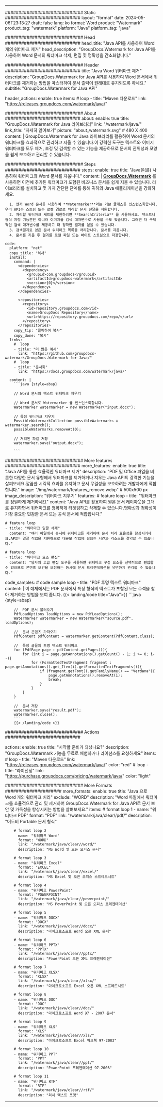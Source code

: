 
---
############################# Static ############################
layout: "format"
date:  2024-05-06T23:13:27
draft: false
lang: ko
format: Word
product: "Watermark"
product_tag: "watermark"
platform: "Java"
platform_tag: "java"

############################# Head ############################
head_title: "Java API를 사용하여 Word 개의 워터마크 제거"
head_description: "GroupDocs.Watermark for Java API를 사용하여 Word 문서의 워터마크 삭제, 편집 및 명확성을 간소화합니다."

############################# Header ############################
title: "Java Word 워터마크 제거" 
description: "GroupDocs.Watermark for Java API를 사용하여 Word 문서에서 워터마크를 제거하는 방법을 마스터하여 문서 출력이 원래대로 유지되도록 하세요."
subtitle: "GroupDocs.Watermark for Java API" 

header_actions:
  enable: true
  items:
    #  loop
    - title: "Maven 다운로드"
      link: "https://releases.groupdocs.com/watermark/java/"
      
############################# About ############################
about:
    enable: true
    title: "GroupDocs.Watermark for Java 라이브러리"
    link: "/watermark/java/"
    link_title: "자세히 알아보기"
    picture: "about_watermark.svg" # 480 X 400
    content: |
       GroupDocs.Watermark for Java 라이브러리를 활용하여 Word 문서의 워터마크를 효과적으로 관리하고 지울 수 있습니다.이 강력한 도구는 텍스트와 이미지 워터마크를 모두 제거, 조정 및 검색할 수 있는 기능을 제공하므로 문서의 진위성과 모양을 쉽게 보호하고 관리할 수 있습니다.

############################# Steps ############################
steps:
    enable: true
    title: "Java을(를) 사용하여 워터마크의 Word 문서를 지웁니다."
    content: |
      **[GroupDocs.Watermark](https://products.groupdocs.com/watermark/java/)** 를 사용하면 이전에 추가된 워터마크가 포함된 비즈니스 문서를 쉽게 지울 수 있습니다. 라이브러리를 설치하고 몇 가지 간단한 단계를 통해 귀하의 Java 애플리케이션을 강화하세요.
      
      1. 먼저 Word 문서를 사용하여 **Watermarker**라는 기본 클래스를 인스턴스화합니다. 우리 API는 스트림 또는 로컬 경로로 처리할 문서 전달을 지원합니다.
      2. 처리할 워터마크 세트를 제한하려면 **SearchCriteria** 를 사용하세요. 텍스트나 형식 지정 기능뿐만 아니라 이미지를 검색 매개변수로 사용할 수도 있습니다. 그러면 더 구체적인 검색 매개변수를 제공하고 더 정확한 결과를 얻을 수 있습니다.
      3. 검색결과로 얻은 문서 워터마크 목록을 처리합니다. 문서를 지웁니다.
      4. 문서를 지운 후 결과를 로컬 파일 또는 바이트 스트림으로 저장합니다.
   
    code:
      platform: "net"
      copy_title: "복사"
      install:
        command: |
          <dependencies>
            <dependency>
              <groupId>com.groupdocs</groupId>
              <artifactId>groupdocs-watermark</artifactId>
              <version>{0}</version>
            </dependency>
          </dependencies>

          <repositories>
            <repository>
              <id>repository.groupdocs.com</id>
              <name>GroupDocs Repository</name>
              <url>https://repository.groupdocs.com/repo/</url>
            </repository>
          </repositories>
        copy_tip: "클릭하여 복사"
        copy_done: "복사"
      links:
        #  loop
        - title: "더 많은 예시"
          link: "https://github.com/groupdocs-watermark/GroupDocs.Watermark-for-Java/"
        #  loop
        - title: "문서화"
          link: "https://docs.groupdocs.com/watermark/java/"
          
      content: |
        ```java {style=abap}

        // Word 문서의 텍스트 워터마크 지우기

        // Word 문서로 Watermarker 를 인스턴스화합니다.
        Watermarker watermarker = new Watermarker("input.docx");
        
        // 특정 워터마크 지우기
        PossibleWatermarkCollection possibleWatermarks = watermarker.search();
        possibleWatermarks.removeAt(0);

        // 처리된 파일 저장
        watermarker.save("output.docx");
        
        ```    
        
############################# More features ############################
more_features:
  enable: true
  title: "Java API를 통한 효율적인 워터마크 제거"
  description: "PDF 및 Office 파일을 비롯한 다양한 문서 유형에서 워터마크를 제거하거나 지우는 Java API의 강력한 기능을 살펴보세요.깔끔한 시각적 효과를 유지하고 문서 무결성을 보호하려는 개발자에게 적합합니다."
  image: "/img/watermark/features_remove.webp" # 500x500 px
  image_description: "워터마크 지우기"
  features:
    # feature loop
    - title: "워터마크를 정밀하게 제거하세요"
      content: "Java API를 활용하여 원본 문서 레이아웃을 그대로 유지하면서 워터마크를 정확하게 타겟팅하고 삭제할 수 있습니다.명확성과 정확성이 가장 중요한 민감한 문서 또는 공식 문서에 적합합니다."

    # feature loop
    - title: "워터마크 일괄 삭제"
      content: "여러 파일에서 동시에 워터마크를 제거하여 문서 처리 효율성을 향상시키세요.API는 일괄 작업을 지원하므로 대규모 작업에 필요한 시간과 리소스를 절약할 수 있습니다."

    # feature loop
    - title: "워터마크 요소 편집"
      content: "당사의 고급 편집 도구를 사용하면 워터마크 구성 요소를 선택적으로 편집할 수 있으므로 콘텐츠 보안을 보장하는 동시에 문서 프레젠테이션을 유연하게 관리할 수 있습니다."
      
  code_samples:
    # code sample loop
    - title: "PDF 투명 텍스트 워터마크"
      content: |
        이 예제에서는 PDF 문서에서 특정 형식의 텍스트가 포함된 모든 주석을 찾아 제거하는 방법을 보여 줍니다.
        {{< landing/code title="Java">}}
        ```java {style=abap}
        
        //  PDF 문서 불러오기
        PdfLoadOptions loadOptions = new PdfLoadOptions();
        Watermarker watermarker = new Watermarker("source.pdf", loadOptions);

        //  문서 콘텐츠 가져오기
        PdfContent pdfContent = watermarker.getContent(PdfContent.class);

        //  특정 글꼴의 투명 텍스트 워터마크
        for (PdfPage page : pdfContent.getPages()){
            for (int i = page.getAnnotations().getCount() - 1; i >= 0; i--){
                for (FormattedTextFragment fragment : page.getAnnotations().get_Item(i).getFormattedTextFragments()){
                    if (fragment.getFont().getFamilyName() == "Verdana"){
                        page.getAnnotations().removeAt(i);
                        break;
                    }
                }
            }
        }

        //  문서 저장
        watermarker.save("result.pdf");
        watermarker.close();
        ```
        {{< /landing/code >}}


############################# Actions ############################

actions:
  enable: true
  title: "시작할 준비가 되셨나요?"
  description: "GroupDocs.Watermark 기능을 무료로 체험하거나 라이선스를 요청하세요"
  items:
    #  loop
    - title: "Maven 다운로드"
      link: "https://releases.groupdocs.com/watermark/java/"
      color: "red"
        #  loop
    - title: "라이선싱"
      link: "https://purchase.groupdocs.com/pricing/watermark/java/"
      color: "light"


############################# More Formats #####################
more_formats:
    enable: true
    title: "Java 으로 Word 개의 워터마크 처리"
    exclude: "WORD"
    description: "Word 파일에서 워터마크를 효율적으로 관리 및 제거하여 GroupDocs.Watermark for Java API로 문서 보안 및 가독성을 향상시키는 방법을 살펴보세요."
    items: 
        # format loop 1
        - name: "워터마크 PDF"
          format: "PDF"
          link: "/watermark/java/clear//pdf/"
          description: "어도비 Portable 문서 형식"

        # format loop 2
        - name: "워터마크 Word"
          format: "WORD"
          link: "/watermark/java/clear//word/"
          description: "MS Word 및 오픈 오피스 문서"
          
        # format loop 3
        - name: "워터마크 Excel"
          format: "EXCEL"
          link: "/watermark/java/clear//excel/"
          description: "MS Excel 및 오픈 오피스 스프레드시트"

        # format loop 4
        - name: "워터마크 PowerPoint"
          format: "POWERPOINT"
          link: "/watermark/java/clear//powerpoint/"
          description: "MS PowerPoint 및 오픈 오피스 프레젠테이션"

        # format loop 5
        - name: "워터마크 DOCX"
          format: "DOCX"
          link: "/watermark/java/clear//docx/"
          description: "마이크로소프트 Word 오픈 XML 문서"
          
        # format loop 6
        - name: "워터마크 PPTX"
          format: "PPTX"
          link: "/watermark/java/clear//pptx/"
          description: "PowerPoint 오픈 XML 프레젠테이션"
          
        # format loop 7
        - name: "워터마크 XLSX"
          format: "XLSX"
          link: "/watermark/java/clear//xlsx/"
          description: "마이크로소프트 Excel 오픈 XML 스프레드시트"

        # format loop 8
        - name: "워터마크 DOC"
          format: "DOC"
          link: "/watermark/java/clear//doc/"
          description: "마이크로소프트 Word 97 - 2007 문서"

        # format loop 9
        - name: "워터마크 XLS"
          format: "XLS"
          link: "/watermark/java/clear//xls/"
          description: "마이크로소프트 Excel 워크북 97-2003"

        # format loop 10
        - name: "워터마크 PPT"
          format: "PPT"
          link: "/watermark/java/clear//ppt/"
          description: "PowerPoint 프레젠테이션 97-2003"

        # format loop 11
        - name: "워터마크 RTF"
          format: "RTF"
          link: "/watermark/java/clear//rtf/"
          description: "리치 텍스트 포맷"

---